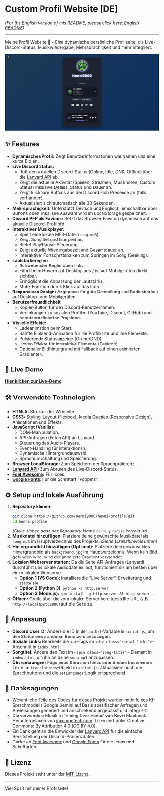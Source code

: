 # Custom Profil Website [DE]

*(For the English version of this README, please click here: [English README](README.en.md))*

---

Meine Profil Website 🚀 - Eine dynamische persönliche Profilseite, die Live-Discord-Status, Musikwiedergabe, Mehrsprachigkeit und mehr integriert.

![Vorschau der Website](preview.png)
<!-- Ersetze preview.png mit dem tatsächlichen Namen deines Screenshots/GIFs -->

## ✨ Features

*   **Dynamisches Profil:** Zeigt Benutzerinformationen wie Namen und eine kurze Bio an.
*   **Live Discord Status:**
    *   Ruft den aktuellen Discord-Status (Online, Idle, DND, Offline) über die [Lanyard API](https://lanyard.rest/) ab.
    *   Zeigt die aktuelle Aktivität (Spielen, Streamen, Musikhören, Custom Status) inklusive Details, Status und Dauer an.
    *   Zeigt klickbare Buttons aus der Discord Rich Presence an (falls vorhanden).
    *   Aktualisiert sich automatisch alle 30 Sekunden.
*   **Mehrsprachigkeit:** Unterstützt Deutsch und Englisch, umschaltbar über Buttons oben links. Die Auswahl wird im LocalStorage gespeichert.
*   **Discord PFP als Favicon:** Setzt das Browser-Favicon dynamisch auf das aktuelle Discord-Profilbild.
*   **Interaktiver Musikplayer:**
    *   Spielt eine lokale MP3-Datei (`song.mp3`).
    *   Zeigt Songtitel und Interpret an.
    *   Bietet Play/Pause-Steuerung.
    *   Zeigt aktuelle Wiedergabezeit und Gesamtdauer an.
    *   Interaktiver Fortschrittsbalken zum Springen im Song (Seeking).
*   **Lautstärkeregler:**
    *   Schwebender Regler oben links.
    *   Fährt beim Hovern auf Desktop aus / ist auf Mobilgeräten direkt sichtbar.
    *   Ermöglicht die Anpassung der Lautstärke.
    *   Mute-Funktion durch Klick auf das Icon.
*   **Responsives Design:** Angepasst für gute Darstellung und Bedienbarkeit auf Desktop- und Mobilgeräten.
*   **Benutzerfreundlichkeit:**
    *   Kopier-Button für den Discord-Benutzernamen.
    *   Verlinkungen zu sozialen Profilen (YouTube, Discord, GitHub) und benutzerdefinierten Projekten.
*   **Visuelle Effekte:**
    *   Ladeanimation beim Start.
    *   Sanfte Einblend-Animation für die Profilkarte und ihre Elemente.
    *   Pulsierende Statusanzeige (Online/DND).
    *   Hover-Effekte für interaktive Elemente (Desktop).
    *   Optionaler Bildhintergrund mit Fallback auf einen animierten Gradienten.

## 🚀 Live Demo

[**Hier klicken zur Live-Demo**](https://henni9000-profile.netlify.app/)
<!-- Stelle sicher, dass der Link korrekt ist -->

## 🛠️ Verwendete Technologien

*   **HTML5:** Struktur der Webseite.
*   **CSS3:** Styling, Layout (Flexbox), Media Queries (Responsive Design), Animationen und Effekte.
*   **JavaScript (Vanilla):**
    *   DOM-Manipulation.
    *   API-Anfragen (Fetch API) an Lanyard.
    *   Steuerung des Audio-Players.
    *   Event-Handling für Interaktionen.
    *   Dynamische Hintergrundauswahl.
    *   Sprachumschaltung und Speicherung.
*   **Browser LocalStorage:** Zum Speichern der Sprachpräferenz.
*   **[Lanyard API](https://lanyard.rest/):** Zum Abrufen des Live-Discord-Status.
*   **[Font Awesome](https://fontawesome.com/):** Für Icons.
*   **[Google Fonts](https://fonts.google.com/):** Für die Schriftart "Poppins".

## ⚙️ Setup und lokale Ausführung

1.  **Repository klonen:**
    ```bash
    git clone https://github.com/Henni9000/henni-profile.git
    cd henni-profile
    ```
    *(Stelle sicher, dass der Repository-Name `henni-profile` korrekt ist)*
2.  **Musikdatei hinzufügen:** Platziere deine gewünschte Musikdatei als `song.mp3` im Hauptverzeichnis des Projekts. *(Siehe Lizenzhinweis unten)*
3.  **Hintergrundbild hinzufügen (Optional):** Platziere dein gewünschtes Hintergrundbild als `background.jpg` im Hauptverzeichnis. Wenn kein Bild gefunden wird, wird der animierte Gradient verwendet.
4.  **Lokalen Webserver starten:** Da die Seite API-Anfragen (Lanyard) durchführt und lokale Audiodateien lädt, funktioniert sie am besten über einen lokalen Webserver.
    *   **Option 1 (VS Code):** Installiere die "Live Server"-Erweiterung und starte sie.
    *   **Option 2 (Python 3):** `python -m http.server`
    *   **Option 3 (Node.js):** `npm install -g http-server && http-server .`
5.  **Öffnen:** Greife über die vom lokalen Server bereitgestellte URL (z.B. `http://localhost:8000`) auf die Seite zu.

## 🔧 Anpassung

*   **Discord User ID:** Ändere die ID in der `apiUrl`-Variable in `script.js`, um den Status eines anderen Benutzers anzuzeigen.
*   **Soziale Links:** Bearbeite die `<a>`-Tags im `<div class="social-links">`-Abschnitt in `index.html`.
*   **Songtitel:** Ändere den Text im `<span class="song-title">`-Element in `index.html`, um ihn an deine `song.mp3` anzupassen.
*   **Übersetzungen:** Füge neue Sprachen hinzu oder ändere bestehende Texte im `translations`-Objekt in `script.js`. Aktualisiere auch die Sprachbuttons und die `setLanguage`-Logik entsprechend.

## 🙏 Danksagungen

*   Wesentliche Teile des Codes für dieses Projekt wurden mithilfe des KI-Sprachmodells Google Gemini auf Basis spezifischer Anfragen und Anweisungen generiert und anschließend angepasst und integriert.
*   Die verwendete Musik ist 'Vibing Over Venus' von Kevin MacLeod. Heruntergeladen von [incompetech.com](https://incompetech.com). Lizenziert unter Creative Commons: By Attribution 4.0 ([CC BY 4.0](http://creativecommons.org/licenses/by/4.0/)).
*   Ein Dank geht an die Entwickler der [Lanyard API](https://lanyard.rest/) für die einfache Bereitstellung der Discord-Präsenzdaten.
*   Danke an [Font Awesome](https://fontawesome.com/) und [Google Fonts](https://fonts.google.com/) für die Icons und Schriftarten.

## 📄 Lizenz

Dieses Projekt steht unter der [MIT-Lizenz](LICENSE).

---

Viel Spaß mit deiner Profilseite!
